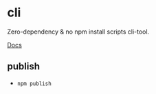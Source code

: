# cli
Zero-dependency & no npm install scripts cli-tool.

[Docs](https://github.com/linux-remote/linux-remote#install)

## publish
- `npm publish`